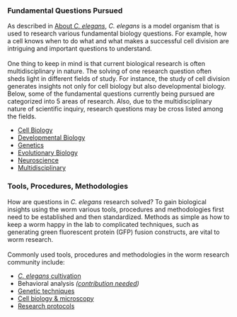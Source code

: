 ### Fundamental Questions Pursued

As described in [About *C. elegans*](about-c-elegans), *C. elegans* is a
model organism that is used to research various fundamental biology
questions. For example, how a cell knows when to do what and what makes
a successful cell division are intriguing and important questions to
understand.\
\
One thing to keep in mind is that current biological research is often
multidisciplinary in nature. The solving of one research question often
sheds light in different fields of study. For instance, the study of
cell division generates insights not only for cell biology but also
developmental biology. Below, some of the fundamental questions
currently being pursued are categorized into 5 areas of research. Also,
due to the multidisciplinary nature of scientific inquiry, research
questions may be cross listed among the fields.

-   [Cell Biology](cell-biology)
-   [Developmental Biology](developmental-biology)
-   [Genetics](genetics)
-   [Evolutionary Biology](evolutionary-biology)
-   [Neuroscience](neuroscience)
-   [Multidisciplinary](multidisciplinary-questions)

### Tools, Procedures, Methodologies

How are questions in *C. elegans* research solved? To gain biological
insights using the worm various tools, procedures and methodologies
first need to be established and then standardized. Methods as simple as
how to keep a worm happy in the lab to complicated techniques, such as
generating green fluorescent protein (GFP) fusion constructs, are vital
to worm research.\
\
Commonly used tools, procedures and methodologies in the worm research
community include:

-   [*C. elegans* cultivation](c-elegans-cultivation)
-   Behavioral analysis *([contribution needed](contribute))*
-   [Genetic techniques](/genetics "Genetics")
-   [Cell biology & microscopy](cell-biology-microscopy)
-   [Research protocols](/category/web-links/research-protocols)
